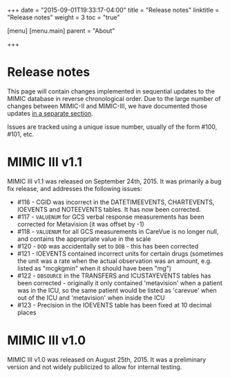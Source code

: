 +++
date = "2015-09-01T19:33:17-04:00"
title = "Release notes"
linktitle = "Release notes"
weight = 3
toc = "true"

[menu]
  [menu.main]
    parent = "About"

+++

# Release notes

This page will contain changes implemented in sequential updates to the MIMIC database in reverse chronological order. Due to the large number of changes between MIMIC-II and MIMIC-III, we have documented those updates [in a separate section](/archive/mimic-releases).

Issues are tracked using a unique issue number, usually of the form #100, #101, etc.

# MIMIC III v1.1

MIMIC III v1.1 was released on September 24th, 2015. It was primarily a bug fix release, and addresses the following issues:

* #116 - CGID was incorrect in the DATETIMEEVENTS, CHARTEVENTS, IOEVENTS and NOTEEVENTS tables. It has now been corrected.
* #117 - `VALUENUM` for GCS verbal response measurements has been corrected for Metavision (it was offset by -1)
* #118 - `VALUENUM` for all GCS measurements in CareVue is no longer null, and contains the appropriate value in the scale
* #120 - `DOD` was accidentally set to `DOB` - this has been corrected
* #121 - IOEVENTS contained incorrect units for certain drugs (sometimes the unit was a rate when the actual observation was an amount, e.g. listed as "mcgkgmin" when it should have been "mg")
* #122 - `DBSOURCE` in the TRANSFERS and ICUSTAYEVENTS tables has been corrected - originally it only contained 'metavision' when a patient was in the ICU, so the same patient would be listed as 'carevue' when out of the ICU and 'metavision' when inside the ICU
* #123 - Precision in the IOEVENTS table has been fixed at 10 decimal places


# MIMIC III v1.0

MIMIC III v1.0 was released on August 25th, 2015. It was a preliminary version and not widely publicized to allow for internal testing.
